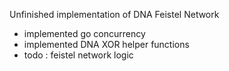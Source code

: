 Unfinished implementation of DNA Feistel Network 
- implemented go concurrency
- implemented DNA XOR helper functions
- todo : feistel network logic
